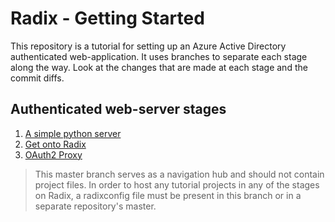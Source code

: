 # Radix - Getting Started

This repository is a tutorial for setting up an Azure Active Directory authenticated web-application. It uses branches to separate each stage along the way. Look at the changes that are made at each stage and the commit diffs.

## Authenticated web-server stages

1. [A simple python server](/../../tree/python-server)
1. [Get onto Radix](/../../tree/python-container)
1. [OAuth2 Proxy](/../../tree/auth-proxy)

>This master branch serves as a navigation hub and should not contain project files. In order to host any tutorial projects in any of the stages on Radix, a radixconfig file must be present in this branch or in a separate repository's master.